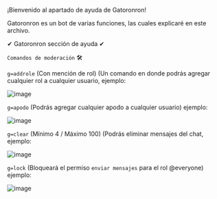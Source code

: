 ¡Bienvenido al apartado de ayuda de Gatoronron!


Gatoronron es un bot de varias funciones, las cuales explicaré en este archivo.







✔ Gatoronron sección de ayuda ✔


```Comandos de moderación``` 🛠


```g=addrole``` (Con mención de rol) (Un comando en donde podrás agregar cualquier rol a cualquier usuario, ejemplo: 

![image](https://user-images.githubusercontent.com/82453793/119668970-e1080080-bdf4-11eb-836f-2d8db56bdfc3.png)


```g=apodo``` (Podrás agregar cualquier apodo a cualquier usuario) ejemplo:

![image](https://user-images.githubusercontent.com/82453793/119669236-23314200-bdf5-11eb-912e-4993411bc244.png)


```g=clear``` (Mínimo 4 / Máximo 100) (Podrás eliminar mensajes del chat, ejemplo:

![image](https://user-images.githubusercontent.com/82453793/119669709-7f946180-bdf5-11eb-9867-1e7865d86caf.png)


```g=lock``` (Bloqueará el permiso ```enviar mensajes``` para el rol @everyone) ejemplo:

![image](https://user-images.githubusercontent.com/82453793/119671514-0e55ae00-bdf7-11eb-9c12-aa437b7a93f3.png)


